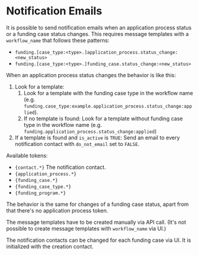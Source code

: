 # Notification Emails

It is possible to send notification emails when an application process status or
a funding case status changes. This requires message templates with a
`workflow_name` that follows these patterns:

* `funding.[case_type:<type>.]application_process.status_change:<new_status>`
* `funding.[case_type:<type>.]funding_case.status_change:<new_status>`

When an application process status changes the behavior is like this:

1. Look for a template:
     1. Look for a template with the funding case type in the workflow name (e.g. `funding.case_type:example.application_process.status_change:applied`).
     2. If no template is found: Look for a template without funding case type in the workflow name (e.g. `funding.application_process.status_change:applied`)
2. If a template is found and `is_active` is `TRUE`:
   Send an email to every notification contact with `do_not_email` set to `FALSE`.

Available tokens:

* `{contact.*}` The notification contact.
* `{application_process.*}`
* `{funding_case.*}`
* `{funding_case_type.*}`
* `{funding_program.*}`

The behavior is the same for changes of a funding case status, apart from that
there's no application process token.

The message templates have to be created manually via API call. (It's not
possible to create message templates with `workflow_name` via UI.)

The notification contacts can be changed for each funding case via UI. It is
initialized with the creation contact.
